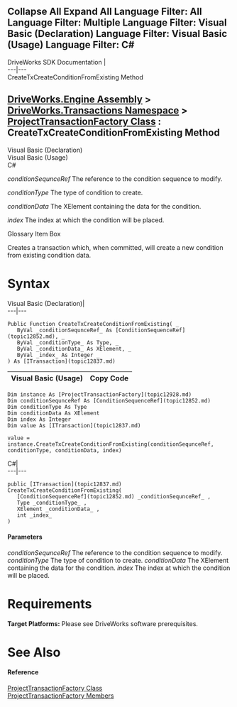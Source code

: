 Collapse All Expand All Language Filter: All  Language Filter: Multiple  Language Filter: Visual Basic (Declaration) Language Filter: Visual Basic (Usage) Language Filter: C#  
---  
DriveWorks SDK Documentation  |   
---|---  
CreateTxCreateConditionFromExisting Method   
  
[DriveWorks.Engine Assembly](topic2156.md) > [DriveWorks.Transactions Namespace](topic12835.md) > [ProjectTransactionFactory Class](topic12928.md) : CreateTxCreateConditionFromExisting Method  
---  
  
Visual Basic (Declaration)    
Visual Basic (Usage)    
C# 

_conditionSequnceRef_
    The reference to the condition sequence to modify.

_conditionType_
    The type of condition to create.

_conditionData_
    The XElement containing the data for the condition.

_index_
    The index at which the condition will be placed.

Glossary Item Box

Creates a transaction which, when committed, will create a new condition from existing condition data. 

# Syntax

Visual Basic (Declaration)|   
---|---  
      
    
    Public Function CreateTxCreateConditionFromExisting( _
       ByVal _conditionSequnceRef_ As [ConditionSequenceRef](topic12852.md), _
       ByVal _conditionType_ As Type, _
       ByVal _conditionData_ As XElement, _
       ByVal _index_ As Integer _
    ) As [ITransaction](topic12837.md)  
  
Visual Basic (Usage)| Copy Code  
---|---  
      
    
    Dim instance As [ProjectTransactionFactory](topic12928.md)
    Dim conditionSequnceRef As [ConditionSequenceRef](topic12852.md)
    Dim conditionType As Type
    Dim conditionData As XElement
    Dim index As Integer
    Dim value As [ITransaction](topic12837.md)
     
    value = instance.CreateTxCreateConditionFromExisting(conditionSequnceRef, conditionType, conditionData, index)  
  
C#|   
---|---  
      
    
    public [ITransaction](topic12837.md) CreateTxCreateConditionFromExisting( 
       [ConditionSequenceRef](topic12852.md) _conditionSequnceRef_ ,
       Type _conditionType_ ,
       XElement _conditionData_ ,
       int _index_
    )  
  
#### Parameters

 _conditionSequnceRef_
    The reference to the condition sequence to modify.
_conditionType_
    The type of condition to create.
_conditionData_
    The XElement containing the data for the condition.
_index_
    The index at which the condition will be placed.

# Requirements

**Target Platforms:** Please see DriveWorks software prerequisites.

# See Also

#### Reference

[ProjectTransactionFactory Class](topic12928.md)   
[ProjectTransactionFactory Members](topic12929.md)


